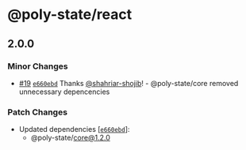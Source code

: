# @poly-state/react

## 2.0.0

### Minor Changes

- [#19](https://github.com/poly-state/poly-state/pull/19) [`e660ebd`](https://github.com/poly-state/poly-state/commit/e660ebd2ba07ed41ffed6b02156180daffcbb336) Thanks [@shahriar-shojib](https://github.com/shahriar-shojib)! - @poly-state/core removed unnecessary depencencies

### Patch Changes

- Updated dependencies [[`e660ebd`](https://github.com/poly-state/poly-state/commit/e660ebd2ba07ed41ffed6b02156180daffcbb336)]:
  - @poly-state/core@1.2.0
